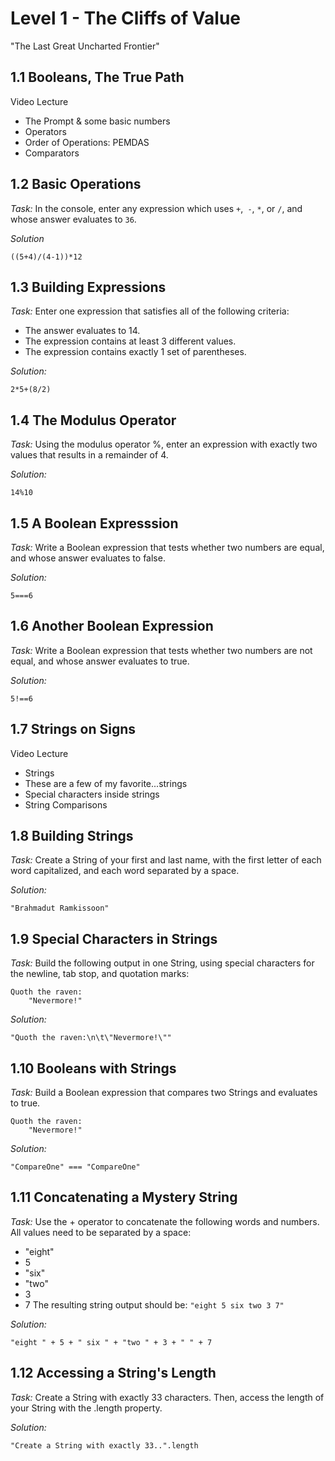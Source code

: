 # Level 1 - The Cliffs of Value
"The Last Great Uncharted Frontier"

## 1.1 Booleans, The True Path
Video Lecture

* The Prompt & some basic numbers
* Operators
* Order of Operations: PEMDAS
* Comparators

## 1.2 Basic Operations
_Task:_
In the console, enter any expression which uses `+`,` -`, `*`, or `/`, and whose answer evaluates to `36`.

_Solution_
```
((5+4)/(4-1))*12
```

## 1.3 Building Expressions
_Task:_
Enter one expression that satisfies all of the following criteria:

* The answer evaluates to 14.
* The expression contains at least 3 different values.
* The expression contains exactly 1 set of parentheses.

_Solution:_
```
2*5+(8/2)
```

## 1.4 The Modulus Operator
_Task:_
Using the modulus operator %, enter an expression with exactly two values that results in a remainder of 4.

_Solution:_
```
14%10
```

## 1.5 A Boolean Expresssion
_Task:_
Write a Boolean expression that tests whether two numbers are equal, and whose answer evaluates to false.

_Solution:_
```
5===6
```

## 1.6 Another Boolean Expression
_Task:_
Write a Boolean expression that tests whether two numbers are not equal, and whose answer evaluates to true.

_Solution:_
```
5!==6
```
## 1.7 Strings on Signs
Video Lecture

* Strings
* These are a few of my favorite...strings
* Special characters inside strings
* String Comparisons


## 1.8 Building Strings
_Task:_
Create a String of your first and last name, with the first letter of each word capitalized, and each word separated by a space.

_Solution:_
```
"Brahmadut Ramkissoon"
```

## 1.9 Special Characters in Strings
_Task:_
Build the following output in one String, using special characters for the newline, tab stop, and quotation marks:

    Quoth the raven:
        "Nevermore!"

_Solution:_
```
"Quoth the raven:\n\t\"Nevermore!\""
```

## 1.10 Booleans with Strings
_Task:_
Build a Boolean expression that compares two Strings and evaluates to true.

    Quoth the raven:
        "Nevermore!"

_Solution:_
```
"CompareOne" === "CompareOne"
```


## 1.11 Concatenating a Mystery String
_Task:_
Use the + operator to concatenate the following words and numbers. All values need to be separated by a space:

- "eight"
- 5
- "six"
- "two"
- 3
- 7
The resulting string output should be: `"eight 5 six two 3 7"`

_Solution:_
```
"eight " + 5 + " six " + "two " + 3 + " " + 7 
```
## 1.12 Accessing a String's Length
_Task:_
Create a String with exactly 33 characters. Then, access the length of your String with the .length property.

_Solution:_
```
"Create a String with exactly 33..".length
```